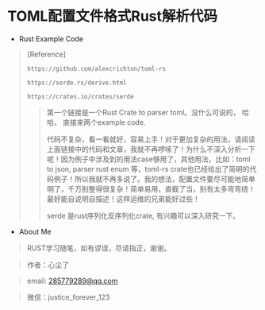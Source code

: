 # TOML配置文件格式Rust解析代码

* Rust Example Code

> [Reference]
>
> `https://github.com/alexcrichton/toml-rs`
>
> `https://serde.rs/derive.html`
>
> `https://crates.io/crates/serde`
>
> > 第一个链接是一个Rust Crate to parser toml。没什么可说的， 哈哈， 直接来两个example code.
> >
> > 代码不复杂，看一看就好，容易上手！对于更加复杂的用法，请阅读上面链接中的代码和文章，我就不再啰嗦了！为什么不深入分析一下呢！因为例子中涉及到的用法case够用了，其他用法，比如：toml to json, parser rust enum 等，toml-rs crate也已经给出了简明的代码例子！所以我就不再多说了。我的想法，配置文件要尽可能地简单明了，千万别整得很复杂！简单易用，直截了当，别有太多弯弯绕！最好能自说明自描述！这样运维的兄弟能好过些！
> >
> > serde 是rust序列化反序列化crate, 有兴趣可以深入研究一下。



* About Me

> RUST学习随笔，如有谬误，尽请指正，谢谢。

> 作者：心尘了

> email: [285779289@qq.com](mailto:285779289@qq.com)

> 微信：justice_forever_123

